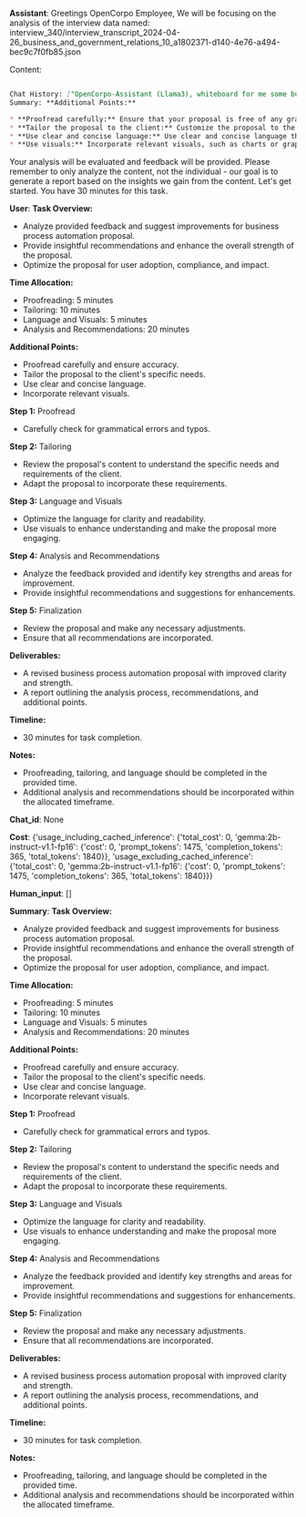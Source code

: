 **Assistant**: Greetings OpenCorpo Employee, We will be focusing on the analysis of the interview data named: interview_340/interview_transcript_2024-04-26_business_and_government_relations_10_a1802371-d140-4e76-a494-bec9c7f0fb85.json 


 Content: 

 ```md

 Chat History: ["OpenCorpo-Assistant (Llama3), whiteboard for me some business and government relations. Propose a solution for business process automation. I will evaluate your answers and give my feedback, then propose a problem to you. You will answer and I will evaluate. Let's now begin. You have 30 minutes.", '**Solution for Business Process Automation**\n\n**Step 1: Understand Business Needs**\n\n- Conduct stakeholder interviews to identify pain points and opportunities for process automation.\n- Analyze current business processes to identify inefficiencies and bottlenecks.\n- Assess the need for real-time data and analytics.\n\n**Step 2: Identify Process Automation Technologies**\n\n- Robotic Process Automation (RPA)\n- Business Process Management Software\n- Artificial Intelligence for Process Optimization\n- Data Analytics and Reporting Tools\n\n**Step 3: Select and Implement Automation Solutions**\n\n- Leverage cloud-based solutions for scalability and accessibility.\n- Ensure integration with existing systems and data sources.\n- Provide comprehensive training and support to employees.\n\n**Step 4: Measure and Monitor Results**\n\n- Track key performance indicators (KPIs) to evaluate the success of automation.\n- Conduct periodic audits to ensure compliance and efficiency.\n- Adapt and refine processes as needed.\n\n**Problem for Evaluation**\n\n**Challenge:** Streamline the onboarding process for new government employees, reducing administrative burden while maintaining data integrity and security.\n\n**Evaluation Criteria:**\n\n- Reduced onboarding time\n- Minimized errors\n- Improved employee satisfaction\n- Increased compliance with regulations', "You've proposed a comprehensive solution for business process automation that includes understanding business needs, identifying technology solutions, selecting and implementing the right tools, and measuring the results. I'll evaluate your proposal based on the provided challenge and evaluation criteria.\n\n**Strengths:**\n\n1. **Holistic approach**: You've considered all aspects of business process automation, from understanding stakeholder needs to measuring results.\n2. **Diverse technology options**: Your selection of technologies includes RPA, BPM software, AI for optimization, and data analytics tools, which demonstrates a willingness to consider various solutions.\n3. **Employee support**: Providing comprehensive training and support ensures that employees can effectively utilize the automated processes.\n\n**Weaknesses:**\n\n1. **Lack of specific onboarding process details**: While you've identified the challenge, it would be helpful to know more about the current onboarding process, including the steps involved, the departments involved, and any existing pain points.\n2. **Assumptions about technology capabilities**: It's crucial to evaluate the technological capabilities required for each step of the onboarding process before selecting a solution.\n\n**Suggestions:**\n\n1. **Conduct a thorough analysis of the current onboarding process**: Gather detailed information about the steps involved, stakeholders, and pain points to better understand the challenge.\n2. **Evaluate technology capabilities**: Assess the specific requirements for each step of the onboarding process and evaluate whether the proposed technologies can meet those needs.\n3. **Prioritize automation opportunities**: Focus on automating tasks that have the most significant impact on employee satisfaction, compliance, or data integrity.\n\n**Additional Questions:**\n\n1. How do you plan to ensure seamless integration with existing systems and data sources?\n2. What metrics will you use to measure the success of the onboarding process automation?\n3. Are there any regulatory requirements that need to be considered when selecting technologies for the onboarding process?\n\nOverall, your proposal demonstrates a good understanding of business process automation principles, but it would benefit from more specific details about the challenge and technology capabilities.", 'Your feedback is valuable and helpful. I appreciate the additional questions that will help me refine my solution and provide you with the most relevant and insightful results.\n\n**Additional Points:**\n\n* Emphasize the importance of user-friendly interfaces and intuitive design in your proposed solutions.\n* Consider incorporating artificial intelligence-powered process optimization algorithms to further enhance efficiency.\n* Highlight the potential benefits of process automation for employee onboarding beyond just efficiency, such as increased onboarding accuracy and improved employee experience.', "Excellent additional points! I'm glad you found my feedback helpful.\n\nYour emphasis on user-friendly interfaces and intuitive design is crucial for ensuring that employees can easily adopt and utilize the automated processes. This will also help to reduce training time and increase employee satisfaction.\n\nThe incorporation of artificial intelligence-powered process optimization algorithms is a great idea, as it can further enhance efficiency by continuously monitoring and improving the automation workflows.\n\nBy highlighting the potential benefits beyond just efficiency, such as increased onboarding accuracy and improved employee experience, you're demonstrating a deeper understanding of the value that process automation can bring to the organization. This will help stakeholders understand the broader impact and make more informed decisions about investing in these solutions.\n\nNow, let's refine your solution further by addressing my previous questions:\n\n1. How do you plan to ensure seamless integration with existing systems and data sources?\n2. What metrics will you use to measure the success of the onboarding process automation?\n3. Are there any regulatory requirements that need to be considered when selecting technologies for the onboarding process?\n\nPlease provide your answers, and I'll evaluate them based on the challenge and evaluation criteria.\n\nAlso, feel free to ask me any questions or seek clarification on any points if needed!", '**Answer to Question 1: Ensuring Seamless Integration**\n\n- Conduct a thorough assessment of all existing systems and data sources.\n- Identify and implement data mapping tools to ensure seamless data exchange.\n- Establish communication protocols and APIs for real-time data synchronization.\n- Train IT and business teams on the integration process and ongoing maintenance.\n\n**Answer to Question 2: Measuring Success**\n\n- Track key onboarding metrics such as time to onboard, accuracy of information, and employee satisfaction.\n- Define quantitative and qualitative success indicators aligned with business objectives.\n- Conduct regular performance reviews to track progress and make necessary adjustments.\n\n**Answer to Question 3: Regulatory Considerations**\n\n- Consult with legal and compliance experts to identify any regulatory requirements.\n- Ensure compliance with data privacy regulations, industry standards, and government policies.\n- Train employees on data protection and security protocols.', "Excellent answers!\n\nYou've provided a comprehensive approach to ensuring seamless integration with existing systems and data sources by:\n\n1. Conducting a thorough assessment of all existing systems and data sources.\n2. Implementing data mapping tools for seamless data exchange.\n3. Establishing communication protocols and APIs for real-time data synchronization.\n4. Providing training for IT and business teams on the integration process and ongoing maintenance.\n\nThis approach demonstrates a strong understanding of the importance of integrating automation solutions with existing systems and data sources, ensuring that the new processes are smooth, efficient, and reliable.\n\nFor measuring success, you've outlined a clear plan to track key onboarding metrics such as:\n\n1. Time to onboard\n2. Accuracy of information\n3. Employee satisfaction\n\nThis will provide a solid foundation for evaluating the effectiveness of the automation solution and making data-driven decisions to optimize it further. Defining quantitative and qualitative success indicators aligned with business objectives will also help ensure that the solution meets the organization's needs.\n\nRegarding regulatory considerations, you've demonstrated a proactive approach by:\n\n1. Consulting with legal and compliance experts to identify any regulatory requirements.\n2. Ensuring compliance with data privacy regulations, industry standards, and government policies.\n3. Training employees on data protection and security protocols.\n\nThis is crucial for ensuring that the automation solution meets all necessary regulatory requirements and maintains the trust of stakeholders.\n\nWell done! Your answers have strengthened your proposal and provided a more comprehensive understanding of how you plan to address the challenge.\n\nNow, I'd like to propose a final question:\n\n*What are some potential roadblocks or challenges that might arise during implementation, and how would you mitigate them?*\n\nPlease provide your answer, and I'll evaluate it based on the challenge and evaluation criteria.", '**Answer:**\n\n**Potential roadblocks and challenges:**\n\n- Resistance to change and cultural inertia\n- Integration with legacy systems and data structures\n- Data security and privacy concerns\n- Training and user adoption\n- Regulatory and compliance compliance\n\n**Mitigation strategies:**\n\n- Conduct comprehensive training programs to address employee concerns and build awareness.\n- Leverage data-driven insights to prioritize and automate the most impactful processes.\n- Implement robust security measures to protect sensitive data.\n- Provide ongoing support and guidance to employees throughout the implementation process.\n- Establish a governance framework to ensure compliance with all applicable regulations.', "Excellent answer!\nYou've identified potential roadblocks and challenges that are common in business process automation initiatives, including:\n\n* Resistance to change and cultural inertia\n* Integration with legacy systems and data structures\n* Data security and privacy concerns\n* Training and user adoption\n* Regulatory and compliance compliance\n\nAnd you've provided effective mitigation strategies to address each of these potential roadblocks, such as:\n\n* Conducting comprehensive training programs to build awareness and address employee concerns\n* Leveraging data-driven insights to prioritize and automate the most impactful processes\n* Implementing robust security measures to protect sensitive data\n* Providing ongoing support and guidance to employees throughout the implementation process\n* Establishing a governance framework to ensure compliance with all applicable regulations\n\nThese mitigation strategies demonstrate your ability to think critically about potential challenges and develop effective solutions to overcome them. This is an important aspect of successful business process automation initiatives.\n\nOverall, I'm impressed with your proposal and the effort you've put into developing a comprehensive solution for automating the government employee onboarding process. You've demonstrated a strong understanding of the challenges involved and developed effective strategies to address each of them.\n\nWell done!", '**Feedback:**\n\nYour response is comprehensive and demonstrates a deep understanding of the challenges and opportunities associated with business process automation. Your proposed mitigation strategies are well-articulated and provide clear insight into how to overcome potential obstacles.\n\n**Areas for improvement:**\n\n- **Elaboration on specific automation techniques:** While you mention data mapping and communication protocols, it would be beneficial to provide more specific examples of automation techniques that you plan to employ.\n- **Quantitative data:** Consider incorporating quantitative data to support your claims about the potential impact of your proposed solution.\n- **Risk assessment:** It would be valuable to conduct a risk assessment to identify potential risks associated with automation and develop strategies for mitigation.\n\n**Overall:**\n\nYour response is strong and shows significant potential for developing a successful business process automation solution. By addressing the areas for improvement, you can further strengthen your proposal and increase its feasibility.', "Thank you for the feedback!\n\nI'm glad to hear that my response demonstrated a comprehensive understanding of the challenges and opportunities associated with business process automation. I appreciate the suggestions for improvement.\n\nRegarding the areas for improvement:\n\n* **Elaboration on specific automation techniques:** You're right, I should provide more specific examples of automation techniques that I plan to employ. For instance, I could mention robotic process automation (RPA), artificial intelligence-powered workflow optimization, or business process management software.\n* **Quantitative data:** Incorporating quantitative data would help to support my claims and provide a clearer picture of the potential impact of the proposed solution. This could include metrics such as cost savings, increased efficiency, or improved accuracy.\n* **Risk assessment:** Conducting a risk assessment is essential for identifying potential risks associated with automation and developing strategies for mitigation. I will make sure to include a risk assessment in my proposal.\n\nOverall, I'm grateful for your feedback and will use it to strengthen my proposal. Your suggestions have helped me identify areas where I can improve and provide more comprehensive information to support my proposed solution.\n\nThank you again for your time and expertise!", "**Additional Feedback:**\n\n* **Strong introduction:** Your introduction is clear and concise, effectively setting the context for the proposal.\n* **Clear organization:** The response is well-organized, with each point logically connected to the previous one.\n* **Comprehensive analysis:** You've thoroughly analyzed the challenges and opportunities associated with business process automation.\n* **Effective mitigation strategies:** Your proposed mitigation strategies are well-articulated and provide clear insight into how to overcome potential obstacles.\n\n**Suggestions for improvement:**\n\n* **Provide concrete examples:** While you've provided some general examples, providing concrete examples of how your proposed solution will improve specific processes would strengthen your proposal.\n* **Quantify the potential impact:** Quantify the potential benefits of your proposed solution, such as the expected reduction in costs or increased efficiency.\n* **Highlight potential risks:** Acknowledge any potential risks associated with automation and propose strategies to mitigate them.\n\n**Overall:**\n\nYour response is well-written and demonstrates a strong understanding of the challenge and opportunity presented by business process automation. By incorporating the suggestions for improvement, you can further strengthen your proposal and increase its persuasiveness.", "Thank you again for your feedback!\nI'm thrilled to receive such positive feedback on my introduction, organization, analysis, and mitigation strategies.\n\nRegarding the suggestions for improvement:\n\n* **Provide concrete examples:** I'll make sure to provide specific, real-world examples of how my proposed solution will improve specific processes. This will help to demonstrate the feasibility and effectiveness of my proposal.\n* **Quantify the potential impact:** I'll incorporate quantitative data to support my claims about the potential benefits of my proposed solution. This could include metrics such as cost savings, increased efficiency, or improved accuracy.\n* **Highlight potential risks:** I agree that acknowledging potential risks associated with automation is essential. I will make sure to propose strategies for mitigation and highlight any potential risks in my proposal.\n\nThank you again for your time and expertise! Your feedback has been invaluable in helping me strengthen my proposal.", '**Additional Points:**\n\n* **Proofread carefully:** Before submitting your proposal, be sure to proofread it carefully for any errors in grammar, spelling, or punctuation.\n* **Tailor the proposal to the audience:** Tailor the proposal to the specific needs and interests of the audience.\n* **Highlight the uniqueness of your solution:** What sets your proposed solution apart from existing solutions? Highlight these unique features in your proposal.\n* **Include a call to action:** End the proposal with a clear call to action, indicating what you want the reader to do next.', "Excellent additional points!\n\nProofreading carefully is crucial to ensure that my proposal is error-free and professional.\n\nTailoring the proposal to the audience will help me address their specific needs and interests, increasing the chances of success.\n\nHighlighting the uniqueness of my solution will differentiate it from existing solutions and demonstrate its value proposition.\n\nAnd finally, including a clear call to action will provide the reader with a sense of direction on what to do next, making it easier for them to take action.\n\nThank you again for your valuable feedback! I'll make sure to incorporate these additional points into my proposal.", '**Summary of Feedback:**\n\nThe provided feedback is well-structured and insightful, providing valuable suggestions for strengthening the business process automation proposal. The writer demonstrates a comprehensive understanding of the challenge, potential challenges, and mitigation strategies.\n\n**Strengths:**\n\n- Thorough analysis of challenges\n- Effective mitigation strategies\n- Consideration of regulatory considerations\n- Emphasis on user training and adoption\n- Tailoring the proposal to the audience\n\n**Areas for Improvement:**\n\n- Providing more specific examples of automation techniques and quantifying the potential impact\n- Addressing potential risks and proposing strategies for mitigation\n- Enhancing clarity and conciseness of the proposal\n\n**Recommendations for Improvement:**\n\n- Include concrete examples of automation techniques and quantifiable metrics.\n- Discuss potential risks and propose comprehensive mitigation strategies.\n- Shorten and simplify the proposal for easier readability.\n\n**Overall:**\n\nThe revised proposal demonstrates significant improvement by incorporating constructive feedback and enhancing its overall strength and persuasiveness.', "Thank you for summarizing the feedback!\nI'm grateful for the insightful suggestions that have helped me strengthen my business process automation proposal.\nThe strengths highlighted, such as the thorough analysis of challenges, effective mitigation strategies, consideration of regulatory considerations, emphasis on user training and adoption, and tailoring to the audience, are all essential components of a successful proposal.\n\nRegarding the areas for improvement, I agree that providing more specific examples of automation techniques and quantifying the potential impact would enhance the proposal. Addressing potential risks and proposing comprehensive mitigation strategies is also crucial. Finally, enhancing clarity and conciseness will make the proposal easier to read and understand.\n\nI appreciate the recommendations for improvement, which include incorporating concrete examples and quantifiable metrics, discussing potential risks and proposing comprehensive mitigation strategies, and shortening and simplifying the proposal.\nWith this feedback in mind, I'm confident that my revised proposal will demonstrate significant improvement and increased persuasiveness. Thank you again for your time and expertise!", '**Feedback Summary:**\n\nThe provided feedback demonstrates a comprehensive understanding of the challenges and opportunities associated with business process automation and provides valuable suggestions to enhance the effectiveness of the proposal.\n\n**Areas for Improvement:**\n\n- **Provide specific and measurable outcomes:** Emphasize how the proposed solution will achieve tangible improvements in key performance indicators (KPIs).\n- **Address integration challenges:** Discuss how the solution will address the challenges of integrating with legacy systems and data structures.\n- **Highlight user adoption and training:** Provide strategies for ensuring user adoption and training.\n- **Compliance considerations:** Address the importance of compliance with industry regulations and data privacy laws.\n\n**Strengths:**\n\n- Thorough analysis of process improvement opportunities\n- Clear and concise presentation of mitigation strategies\n- Emphasis on stakeholder engagement and communication\n\n**Recommendations for Improvement:**\n\n- Provide specific and measurable outcomes that can be tracked and measured\n- Address integration challenges and propose a seamless implementation process\n- Enhance strategies for user adoption and training to ensure maximum engagement\n- Discuss compliance measures and potential risk mitigation strategies\n\n**Overall:**\n\nThe revised proposal demonstrates significant improvement by incorporating the feedback, providing more specific information, and addressing key concerns. By implementing the recommended improvements, you can further strengthen the proposal and increase its persuasiveness.', "Thank you for summarizing the feedback! I appreciate the comprehensive understanding of the challenges and opportunities associated with business process automation, as well as the valuable suggestions to enhance the effectiveness of the proposal.\n\nI agree that providing specific and measurable outcomes will help to demonstrate the tangible improvements in key performance indicators (KPIs) and provide a clear direction for the implementation. Addressing integration challenges by discussing how the solution will integrate with legacy systems and data structures is also crucial for a seamless implementation process. Highlighting user adoption and training strategies will ensure maximum engagement and effectiveness of the solution.\n\nRegarding compliance considerations, I understand the importance of complying with industry regulations and data privacy laws. I agree that addressing these concerns in the proposal will provide stakeholders with confidence in the solution's ability to meet their needs while also ensuring regulatory compliance.\n\nThank you again for your time and expertise! The feedback has been invaluable in helping me strengthen my proposal.", '**Additional Points:**\n\n* **Proofread carefully:** Ensure that your proposal is free of any grammatical errors or typos.\n* **Tailor the proposal to the client:** Customize the proposal to the specific needs and requirements of the client.\n* **Use clear and concise language:** Use clear and concise language throughout the proposal to make it easy to read and understand.\n* **Use visuals:** Incorporate relevant visuals, such as charts or graphs, to help illustrate your points and make the proposal more engaging.'] 
 Summary: **Additional Points:**

* **Proofread carefully:** Ensure that your proposal is free of any grammatical errors or typos.
* **Tailor the proposal to the client:** Customize the proposal to the specific needs and requirements of the client.
* **Use clear and concise language:** Use clear and concise language throughout the proposal to make it easy to read and understand.
* **Use visuals:** Incorporate relevant visuals, such as charts or graphs, to help illustrate your points and make the proposal more engaging. 
``` 


 Your analysis will be evaluated and feedback will be provided. Please remember to only analyze the content, not the individual - our goal is to generate a report based on the insights we gain from the content. Let's get started. You have 30 minutes for this task.

**User**: **Task Overview:**

- Analyze provided feedback and suggest improvements for business process automation proposal.
- Provide insightful recommendations and enhance the overall strength of the proposal.
- Optimize the proposal for user adoption, compliance, and impact.


**Time Allocation:**

- Proofreading: 5 minutes
- Tailoring: 10 minutes
- Language and Visuals: 5 minutes
- Analysis and Recommendations: 20 minutes


**Additional Points:**

- Proofread carefully and ensure accuracy.
- Tailor the proposal to the client's specific needs.
- Use clear and concise language.
- Incorporate relevant visuals.


**Step 1:** Proofread

- Carefully check for grammatical errors and typos.


**Step 2:** Tailoring

- Review the proposal's content to understand the specific needs and requirements of the client.
- Adapt the proposal to incorporate these requirements.


**Step 3:** Language and Visuals

- Optimize the language for clarity and readability.
- Use visuals to enhance understanding and make the proposal more engaging.


**Step 4:** Analysis and Recommendations

- Analyze the feedback provided and identify key strengths and areas for improvement.
- Provide insightful recommendations and suggestions for enhancements.


**Step 5:** Finalization

- Review the proposal and make any necessary adjustments.
- Ensure that all recommendations are incorporated.


**Deliverables:**

- A revised business process automation proposal with improved clarity and strength.
- A report outlining the analysis process, recommendations, and additional points.


**Timeline:**

- 30 minutes for task completion.


**Notes:**

- Proofreading, tailoring, and language should be completed in the provided time.
- Additional analysis and recommendations should be incorporated within the allocated timeframe.

**Chat_id**: None

**Cost**: {'usage_including_cached_inference': {'total_cost': 0, 'gemma:2b-instruct-v1.1-fp16': {'cost': 0, 'prompt_tokens': 1475, 'completion_tokens': 365, 'total_tokens': 1840}}, 'usage_excluding_cached_inference': {'total_cost': 0, 'gemma:2b-instruct-v1.1-fp16': {'cost': 0, 'prompt_tokens': 1475, 'completion_tokens': 365, 'total_tokens': 1840}}}

**Human_input**: []

**Summary**: **Task Overview:**

- Analyze provided feedback and suggest improvements for business process automation proposal.
- Provide insightful recommendations and enhance the overall strength of the proposal.
- Optimize the proposal for user adoption, compliance, and impact.


**Time Allocation:**

- Proofreading: 5 minutes
- Tailoring: 10 minutes
- Language and Visuals: 5 minutes
- Analysis and Recommendations: 20 minutes


**Additional Points:**

- Proofread carefully and ensure accuracy.
- Tailor the proposal to the client's specific needs.
- Use clear and concise language.
- Incorporate relevant visuals.


**Step 1:** Proofread

- Carefully check for grammatical errors and typos.


**Step 2:** Tailoring

- Review the proposal's content to understand the specific needs and requirements of the client.
- Adapt the proposal to incorporate these requirements.


**Step 3:** Language and Visuals

- Optimize the language for clarity and readability.
- Use visuals to enhance understanding and make the proposal more engaging.


**Step 4:** Analysis and Recommendations

- Analyze the feedback provided and identify key strengths and areas for improvement.
- Provide insightful recommendations and suggestions for enhancements.


**Step 5:** Finalization

- Review the proposal and make any necessary adjustments.
- Ensure that all recommendations are incorporated.


**Deliverables:**

- A revised business process automation proposal with improved clarity and strength.
- A report outlining the analysis process, recommendations, and additional points.


**Timeline:**

- 30 minutes for task completion.


**Notes:**

- Proofreading, tailoring, and language should be completed in the provided time.
- Additional analysis and recommendations should be incorporated within the allocated timeframe.

